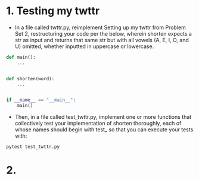 # 1. Testing my twttr
- In a file called twttr.py, reimplement Setting up my twttr from Problem Set 2, restructuring your code per the below, wherein shorten expects a str as input and returns that same str but with all vowels (A, E, I, O, and U) omitted, whether inputted in uppercase or lowercase.

```python
def main():
    ...


def shorten(word):
    ...


if __name__ == "__main__":
    main()
   ```
- Then, in a file called test_twttr.py, implement one or more functions that collectively test your implementation of shorten thoroughly, each of whose names should begin with test_ so that you can execute your tests with:

`pytest test_twttr.py`

# 2. 